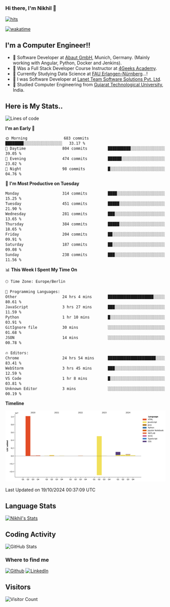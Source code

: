 ### Hi there, I'm Nikhil 👋

[![hits](https://hits.sh/github.com/silentsoft/hits.svg?color=2311cc)](https://hits.sh/github.com/silentsoft/hits/)

[![wakatime](https://wakatime.com/badge/user/369b6a3a-7953-4ff9-b7c7-be53d0a7ccc6.svg)](https://wakatime.com/@369b6a3a-7953-4ff9-b7c7-be53d0a7ccc6)

## I'm a  Computer Engineer!!

- 🌱 Software Developer at [Abaut GmbH](https://www.abaut.de/), Munich, Germany. (Mainly working with Angular, Python, Docker and Jenkins).
- 🌱 Was a Full Stack Developer Course Instructor at [4Geeks Academy](https://4geeks.com/).
- 🌱 Currently Studying Data Science at [FAU Erlangen-Nürnberg](https://www.fau.de/)...!
- 🌱 I was Software Developer at [Lanet Team Software Solutions Pvt. Ltd](https://lanetteam.com/).
- 🌱 Studied Computer Engineering from [Gujarat Technological University](https://www.gtu.ac.in/), India.

<h2>Here is My Stats..</h2>

<!--START_SECTION:waka-->
![Lines of code](https://img.shields.io/badge/From%20Hello%20World%20I%27ve%20Written-17.4%20million%20lines%20of%20code-blue)

**I'm an Early 🐤** 

```text
🌞 Morning                683 commits         ████████░░░░░░░░░░░░░░░░░   33.17 % 
🌆 Daytime                804 commits         ██████████░░░░░░░░░░░░░░░   39.05 % 
🌃 Evening                474 commits         ██████░░░░░░░░░░░░░░░░░░░   23.02 % 
🌙 Night                  98 commits          █░░░░░░░░░░░░░░░░░░░░░░░░   04.76 % 
```
📅 **I'm Most Productive on Tuesday** 

```text
Monday                   314 commits         ████░░░░░░░░░░░░░░░░░░░░░   15.25 % 
Tuesday                  451 commits         █████░░░░░░░░░░░░░░░░░░░░   21.90 % 
Wednesday                281 commits         ███░░░░░░░░░░░░░░░░░░░░░░   13.65 % 
Thursday                 384 commits         █████░░░░░░░░░░░░░░░░░░░░   18.65 % 
Friday                   204 commits         ██░░░░░░░░░░░░░░░░░░░░░░░   09.91 % 
Saturday                 187 commits         ██░░░░░░░░░░░░░░░░░░░░░░░   09.08 % 
Sunday                   238 commits         ███░░░░░░░░░░░░░░░░░░░░░░   11.56 % 
```


📊 **This Week I Spent My Time On** 

```text
🕑︎ Time Zone: Europe/Berlin

💬 Programming Languages: 
Other                    24 hrs 4 mins       ████████████████████░░░░░   80.61 % 
JavaScript               3 hrs 27 mins       ███░░░░░░░░░░░░░░░░░░░░░░   11.59 % 
Python                   1 hr 10 mins        █░░░░░░░░░░░░░░░░░░░░░░░░   03.91 % 
GitIgnore file           30 mins             ░░░░░░░░░░░░░░░░░░░░░░░░░   01.68 % 
JSON                     14 mins             ░░░░░░░░░░░░░░░░░░░░░░░░░   00.78 % 

🔥 Editors: 
Chrome                   24 hrs 54 mins      █████████████████████░░░░   83.41 % 
WebStorm                 3 hrs 45 mins       ███░░░░░░░░░░░░░░░░░░░░░░   12.59 % 
VS Code                  1 hr 8 mins         █░░░░░░░░░░░░░░░░░░░░░░░░   03.81 % 
Unknown Editor           3 mins              ░░░░░░░░░░░░░░░░░░░░░░░░░   00.19 % 
```

**Timeline**

![Lines of Code chart](https://raw.githubusercontent.com/nikhilmaguwala/nikhilmaguwala/main/assets/bar_graph.png)


 Last Updated on 19/10/2024 00:37:09 UTC
<!--END_SECTION:waka-->

<h2>Language Stats</h2>

[![Nikhil's Stats](https://github-readme-stats.vercel.app/api/wakatime?username=nikhilmaguwala&layout=compact&title=Stats)](https://github.com/nikhilmaguwala)


<h2>Coding Activity</h2>

<p><img src="https://wakatime.com/share/@nikhilmaguwala/7dd532b8-3e5e-4c26-8c46-68cc27712a92.svg" alt="GitHub Stats"></p>

<h3>Where to find me</h3>
<p>
    <a href="https://github.com/nikhilmaguwala" target="_blank"><img alt="Github" src="https://img.shields.io/badge/GitHub-%2312100E.svg?&style=for-the-badge&logo=Github&logoColor=white" /></a>
    <a href="https://www.linkedin.com/in/nikhil-maguwala" target="_blank"><img alt="LinkedIn" src="https://img.shields.io/badge/linkedin-%230077B5.svg?&style=for-the-badge&logo=linkedin&logoColor=white" /></a> 
</p>


<h2>Visitors</h2>

![Visitor Count](https://profile-counter.glitch.me/nikhilmaguwala/count.svg)

[website]: https://nikhilmaguwala.github.io/
[instagram]: https://www.instagram.com/nikhil_maguwala/
[linkedin]: https://www.linkedin.com/in/nikhil-maguwala/

